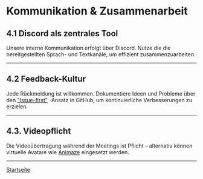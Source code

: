 # Kommunikation & Zusammenarbeit

## 4.1 Discord als zentrales Tool  

Unsere interne Kommunikation erfolgt über Discord. Nutze die die bereitgestellten Sprach- und Textkanäle, um effizient zusammenzuarbeiten.

---

## 4.2 Feedback-Kultur

Jede Rückmeldung ist willkommen. Dokumentiere Ideen und Probleme über den ["Issue-first"](https://github.com/NADOOIT/NADOO-Wiki/issues/new/choose) -Ansatz in GitHub, um kontinuierliche Verbesserungen zu erzielen.

---

## 4.3. Videopflicht

Die Videoübertragung während der Meetings ist Pflicht – alternativ können virtuelle Avatare wie [Animaze](https://www.animaze.us) eingesetzt werden.

---

[Startseite](../../README.md)
